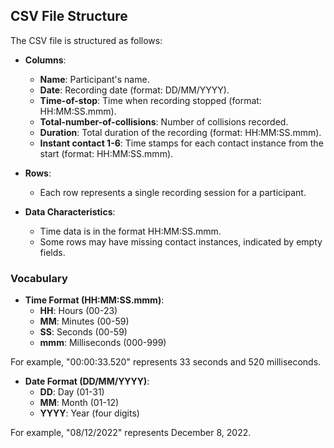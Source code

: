 ## CSV File Structure

The CSV file is structured as follows:

- **Columns**:
  - **Name**: Participant's name.
  - **Date**: Recording date (format: DD/MM/YYYY).
  - **Time-of-stop**: Time when recording stopped (format: HH:MM:SS.mmm).
  - **Total-number-of-collisions**: Number of collisions recorded.
  - **Duration**: Total duration of the recording (format: HH:MM:SS.mmm).
  - **Instant contact 1-6**: Time stamps for each contact instance from the start (format: HH:MM:SS.mmm).

- **Rows**:
  - Each row represents a single recording session for a participant.

- **Data Characteristics**:
  - Time data is in the format HH:MM:SS.mmm.
  - Some rows may have missing contact instances, indicated by empty fields.

### Vocabulary

- **Time Format (HH:MM:SS.mmm)**:
  - **HH**: Hours (00-23)
  - **MM**: Minutes (00-59)
  - **SS**: Seconds (00-59)
  - **mmm**: Milliseconds (000-999)

For example, "00:00:33.520" represents 33 seconds and 520 milliseconds.

- **Date Format (DD/MM/YYYY)**:
  - **DD**: Day (01-31)
  - **MM**: Month (01-12)
  - **YYYY**: Year (four digits)

For example, "08/12/2022" represents December 8, 2022.

